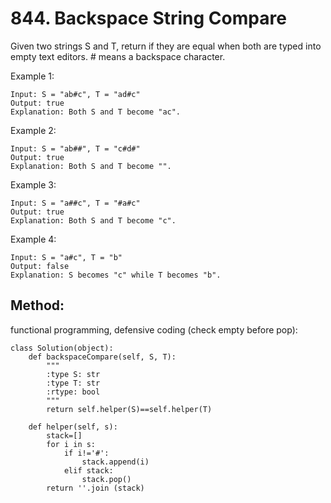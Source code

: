 # 844. Backspace String Compare

Given two strings S and T, return if they are equal when both are typed into empty text editors. # means a backspace character.

Example 1:

    Input: S = "ab#c", T = "ad#c"
    Output: true
    Explanation: Both S and T become "ac".

Example 2:

    Input: S = "ab##", T = "c#d#"
    Output: true
    Explanation: Both S and T become "".

Example 3:

    Input: S = "a##c", T = "#a#c"
    Output: true
    Explanation: Both S and T become "c".

Example 4:

    Input: S = "a#c", T = "b"
    Output: false
    Explanation: S becomes "c" while T becomes "b".
    
## Method:

functional programming, defensive coding (check empty before pop):

    class Solution(object):
        def backspaceCompare(self, S, T):
            """
            :type S: str
            :type T: str
            :rtype: bool
            """
            return self.helper(S)==self.helper(T)
            
        def helper(self, s):
            stack=[]
            for i in s:
                if i!='#':
                    stack.append(i)
                elif stack:
                    stack.pop()
            return ''.join (stack)